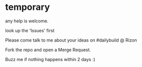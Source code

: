 # temporary 

any help is welcome. 

look up the 'Issues' first

Please come talk to me about your ideas on #dailybuild @ Rizon

Fork the repo and open a Merge Request.

Buzz me if nothing happens within 2 days :)
